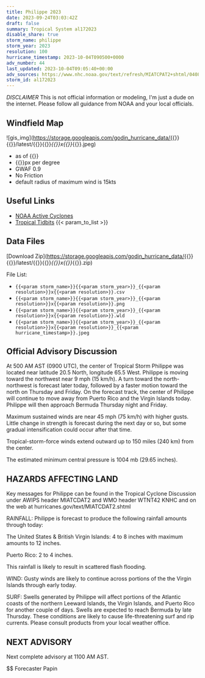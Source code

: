 ```yaml
---
title: Philippe 2023
date: 2023-09-24T03:03:42Z
draft: false
summary: Tropical System al172023
disable_share: true
storm_name: philippe
storm_year: 2023
resolution: 100
hurricane_timestamp: 2023-10-04T090500+0000
adv_number: 44
last_updated: 2023-10-04T09:05:40+00:00
adv_sources: https://www.nhc.noaa.gov/text/refresh/MIATCPAT2+shtml/040843.shtml;https://www.nhc.noaa.gov/refresh/graphics_at2+shtml/085128.shtml?cone
storm_id: al172023
---
```

*DISCLAIMER* This is not official information or modeling, I'm just a dude on the internet.  Please follow all guidance from NOAA and your local officials.

## Windfield Map
![gis_img](https://storage.googleapis.com/godin_hurricane_data/{{<param storm_name>}}{{<param storm_year>}}/latest/{{<param storm_name>}}{{<param storm_year>}}_{{<param resolution>}}x{{<param resolution>}}_{{<param hurricane_timestamp>}}.jpeg)

- as of {{<param last_updated>}}
- {{<param resolution>}}px per degree
- GWAF 0.9
- No Friction
- default radius of maximum wind is 15kts

## Useful Links
- [NOAA Active Cyclones](https://www.nhc.noaa.gov/)
- [Tropical Tidbits](https://www.tropicaltidbits.com/storminfo/)
{{< param_to_list >}}

## Data Files
[Download Zip](https://storage.googleapis.com/godin_hurricane_data/{{<param storm_name>}}{{<param storm_year>}}/latest/{{<param storm_name>}}{{<param storm_year>}}_{{<param resolution>}}x{{<param resolution>}}_{{<param hurricane_timestamp>}}.zip)

File List:
- `{{<param storm_name>}}{{<param storm_year>}}_{{<param resolution>}}x{{<param resolution>}}.csv`
- `{{<param storm_name>}}{{<param storm_year>}}_{{<param resolution>}}x{{<param resolution>}}.png`
- `{{<param storm_name>}}{{<param storm_year>}}_{{<param resolution>}}x{{<param resolution>}}.wld`
- `{{<param storm_name>}}{{<param storm_year>}}_{{<param resolution>}}x{{<param resolution>}}_{{<param hurricane_timestamp>}}.jpeg`


## Official Advisory Discussion
At 500 AM AST (0900 UTC), the center of Tropical Storm Philippe was 
located near latitude 20.5 North, longitude 65.5 West. Philippe is 
moving toward the northwest near 9 mph (15 km/h). A turn toward the 
north-northwest is forecast later today, followed by a faster motion 
toward the north on Thursday and Friday.  On the forecast track, the 
center of Philippe will continue to move away from Puerto Rico and 
the Virgin Islands today.  Philippe will then approach Bermuda 
Thursday night and Friday.
 
Maximum sustained winds are near 45 mph (75 km/h) with higher gusts.
Little change in strength is forecast during the next day or so, 
but some gradual intensification could occur after that time.
 
Tropical-storm-force winds extend outward up to 150 miles (240 km)
from the center.
 
The estimated minimum central pressure is 1004 mb (29.65 inches).
 
 
HAZARDS AFFECTING LAND
----------------------
Key messages for Philippe can be found in the Tropical Cyclone
Discussion under AWIPS header MIATCDAT2 and WMO header WTNT42 KNHC
and on the web at hurricanes.gov/text/MIATCDAT2.shtml
 
RAINFALL:  Philippe is forecast to produce the following rainfall
amounts through today:
 
The United States & British Virgin Islands: 4 to 8 inches with
maximum amounts to 12 inches.
 
Puerto Rico: 2 to 4 inches.
 
This rainfall is likely to result in scattered flash flooding.
 
WIND:  Gusty winds are likely to continue across portions of the
the Virgin Islands through early today.
 
SURF:  Swells generated by Philippe will affect portions of the
Atlantic coasts of the northern Leeward Islands, the Virgin Islands,
and Puerto Rico for another couple of days.  Swells are expected to
reach Bermuda by late Thursday.  These conditions are likely to
cause life-threatening surf and rip currents. Please consult
products from your local weather office.
 
 
NEXT ADVISORY
-------------
Next complete advisory at 1100 AM AST.
 
$$
Forecaster Papin